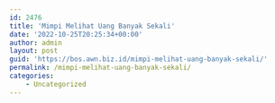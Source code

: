 ```yaml
---
id: 2476
title: 'Mimpi Melihat Uang Banyak Sekali'
date: '2022-10-25T20:25:34+00:00'
author: admin
layout: post
guid: 'https://bos.awn.biz.id/mimpi-melihat-uang-banyak-sekali/'
permalink: /mimpi-melihat-uang-banyak-sekali/
categories:
    - Uncategorized
---
```


